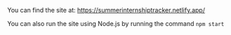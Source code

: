 You can find the site at:
https://summerinternshiptracker.netlify.app/

You can also run the site using Node.js by running the command `npm start`
